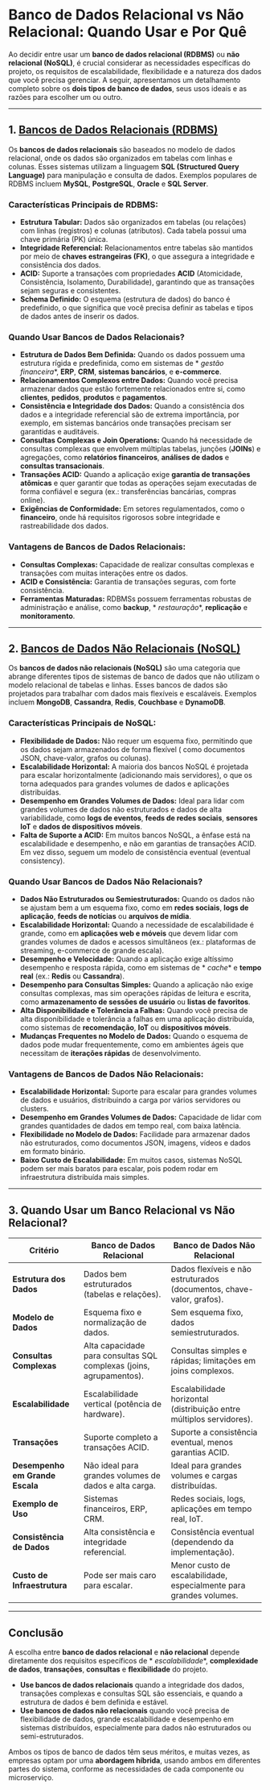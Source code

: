 # **Banco de Dados Relacional vs Não Relacional: Quando Usar e Por Quê**

Ao decidir entre usar um **banco de dados relacional (RDBMS)** ou **não relacional (NoSQL)**, é crucial considerar as
necessidades específicas do projeto, os requisitos de escalabilidade, flexibilidade e a natureza dos dados que você
precisa gerenciar. A seguir, apresentamos um detalhamento completo sobre os **dois tipos de banco de dados**, seus usos
ideais e as razões para escolher um ou outro.

---

## **1. [Bancos de Dados Relacionais (RDBMS)](./relational-db/README.md)**

Os **bancos de dados relacionais** são baseados no modelo de dados relacional, onde os dados são organizados em tabelas
com linhas e colunas. Esses sistemas utilizam a linguagem **SQL (Structured Query Language)** para manipulação e
consulta de dados. Exemplos populares de RDBMS incluem **MySQL**, **PostgreSQL**, **Oracle** e **SQL Server**.

### **Características Principais de RDBMS:**

- **Estrutura Tabular:** Dados são organizados em tabelas (ou relações) com linhas (registros) e colunas (atributos).
  Cada tabela possui uma chave primária (PK) única.
- **Integridade Referencial:** Relacionamentos entre tabelas são mantidos por meio de **chaves estrangeiras (FK)**, o
  que assegura a integridade e consistência dos dados.
- **ACID:** Suporte a transações com propriedades **ACID** (Atomicidade, Consistência, Isolamento, Durabilidade),
  garantindo que as transações sejam seguras e consistentes.
- **Schema Definido:** O esquema (estrutura de dados) do banco é predefinido, o que significa que você precisa definir
  as tabelas e tipos de dados antes de inserir os dados.

### **Quando Usar Bancos de Dados Relacionais?**

- **Estrutura de Dados Bem Definida:** Quando os dados possuem uma estrutura rígida e predefinida, como em sistemas de *
  *gestão financeira**, **ERP**, **CRM**, **sistemas bancários**, e **e-commerce**.
- **Relacionamentos Complexos entre Dados:** Quando você precisa armazenar dados que estão fortemente relacionados entre
  si, como **clientes**, **pedidos**, **produtos** e **pagamentos**.
- **Consistência e Integridade dos Dados:** Quando a consistência dos dados e a integridade referencial são de extrema
  importância, por exemplo, em sistemas bancários onde transações precisam ser garantidas e auditáveis.
- **Consultas Complexas e Join Operations:** Quando há necessidade de consultas complexas que envolvem múltiplas
  tabelas, junções (**JOINs**) e agregações, como **relatórios financeiros**, **análises de dados** e **consultas
  transacionais**.
- **Transações ACID:** Quando a aplicação exige **garantia de transações atômicas** e quer garantir que todas as
  operações sejam executadas de forma confiável e segura (ex.: transferências bancárias, compras online).
- **Exigências de Conformidade:** Em setores regulamentados, como o **financeiro**, onde há requisitos rigorosos sobre
  integridade e rastreabilidade dos dados.

### **Vantagens de Bancos de Dados Relacionais:**

- **Consultas Complexas:** Capacidade de realizar consultas complexas e transações com muitas interações entre os dados.
- **ACID e Consistência:** Garantia de transações seguras, com forte consistência.
- **Ferramentas Maturadas:** RDBMSs possuem ferramentas robustas de administração e análise, como **backup**, *
  *restauração**, **replicação** e **monitoramento**.

---

## **2. [Bancos de Dados Não Relacionais (NoSQL)](./non-relational-db/README.md)**

Os **bancos de dados não relacionais (NoSQL)** são uma categoria que abrange diferentes tipos de sistemas de banco de
dados que não utilizam o modelo relacional de tabelas e linhas. Esses bancos de dados são projetados para trabalhar com
dados mais flexíveis e escaláveis. Exemplos incluem **MongoDB**, **Cassandra**, **Redis**, **Couchbase** e **DynamoDB**.

### **Características Principais de NoSQL:**

- **Flexibilidade de Dados:** Não requer um esquema fixo, permitindo que os dados sejam armazenados de forma flexível (
  como documentos JSON, chave-valor, grafos ou colunas).
- **Escalabilidade Horizontal:** A maioria dos bancos NoSQL é projetada para escalar horizontalmente (adicionando mais
  servidores), o que os torna adequados para grandes volumes de dados e aplicações distribuídas.
- **Desempenho em Grandes Volumes de Dados:** Ideal para lidar com grandes volumes de dados não estruturados e dados de
  alta variabilidade, como **logs de eventos**, **feeds de redes sociais**, **sensores IoT** e **dados de dispositivos
  móveis**.
- **Falta de Suporte a ACID:** Em muitos bancos NoSQL, a ênfase está na escalabilidade e desempenho, e não em garantias
  de transações ACID. Em vez disso, seguem um modelo de consistência eventual (eventual consistency).

### **Quando Usar Bancos de Dados Não Relacionais?**

- **Dados Não Estruturados ou Semiestruturados:** Quando os dados não se ajustam bem a um esquema fixo, como em **redes
  sociais**, **logs de aplicação**, **feeds de notícias** ou **arquivos de mídia**.
- **Escalabilidade Horizontal:** Quando a necessidade de escalabilidade é grande, como em **aplicações web e móveis**
  que devem lidar com grandes volumes de dados e acessos simultâneos (ex.: plataformas de streaming, e-commerce de
  grande escala).
- **Desempenho e Velocidade:** Quando a aplicação exige altíssimo desempenho e resposta rápida, como em sistemas de *
  *cache** e **tempo real** (ex.: **Redis** ou **Cassandra**).
- **Desempenho para Consultas Simples:** Quando a aplicação não exige consultas complexas, mas sim operações rápidas de
  leitura e escrita, como **armazenamento de sessões de usuário** ou **listas de favoritos**.
- **Alta Disponibilidade e Tolerância a Falhas:** Quando você precisa de alta disponibilidade e tolerância a falhas em
  uma aplicação distribuída, como sistemas de **recomendação**, **IoT** ou **dispositivos móveis**.
- **Mudanças Frequentes no Modelo de Dados:** Quando o esquema de dados pode mudar frequentemente, como em ambientes
  ágeis que necessitam de **iterações rápidas** de desenvolvimento.

### **Vantagens de Bancos de Dados Não Relacionais:**

- **Escalabilidade Horizontal:** Suporte para escalar para grandes volumes de dados e usuários, distribuindo a carga por
  vários servidores ou clusters.
- **Desempenho em Grandes Volumes de Dados:** Capacidade de lidar com grandes quantidades de dados em tempo real, com
  baixa latência.
- **Flexibilidade no Modelo de Dados:** Facilidade para armazenar dados não estruturados, como documentos JSON, imagens,
  vídeos e dados em formato binário.
- **Baixo Custo de Escalabilidade:** Em muitos casos, sistemas NoSQL podem ser mais baratos para escalar, pois podem
  rodar em infraestrutura distribuída mais simples.

---

## **3. Quando Usar um Banco Relacional vs Não Relacional?**

| **Critério**                    | **Banco de Dados Relacional**                                       | **Banco de Dados Não Relacional**                                     |
|---------------------------------|---------------------------------------------------------------------|-----------------------------------------------------------------------|
| **Estrutura dos Dados**         | Dados bem estruturados (tabelas e relações).                        | Dados flexíveis e não estruturados (documentos, chave-valor, grafos). |
| **Modelo de Dados**             | Esquema fixo e normalização de dados.                               | Sem esquema fixo, dados semiestruturados.                             |
| **Consultas Complexas**         | Alta capacidade para consultas SQL complexas (joins, agrupamentos). | Consultas simples e rápidas; limitações em joins complexos.           |
| **Escalabilidade**              | Escalabilidade vertical (potência de hardware).                     | Escalabilidade horizontal (distribuição entre múltiplos servidores).  |
| **Transações**                  | Suporte completo a transações ACID.                                 | Suporte a consistência eventual, menos garantias ACID.                |
| **Desempenho em Grande Escala** | Não ideal para grandes volumes de dados e alta carga.               | Ideal para grandes volumes e cargas distribuídas.                     |
| **Exemplo de Uso**              | Sistemas financeiros, ERP, CRM.                                     | Redes sociais, logs, aplicações em tempo real, IoT.                   |
| **Consistência de Dados**       | Alta consistência e integridade referencial.                        | Consistência eventual (dependendo da implementação).                  |
| **Custo de Infraestrutura**     | Pode ser mais caro para escalar.                                    | Menor custo de escalabilidade, especialmente para grandes volumes.    |

---

## **Conclusão**

A escolha entre **banco de dados relacional** e **não relacional** depende diretamente dos requisitos específicos de *
*escalabilidade**, **complexidade de dados**, **transações**, **consultas** e **flexibilidade** do projeto.

- **Use bancos de dados relacionais** quando a integridade dos dados, transações complexas e consultas SQL são
  essenciais, e quando a estrutura de dados é bem definida e estável.
- **Use bancos de dados não relacionais** quando você precisa de flexibilidade de dados, grande escalabilidade e
  desempenho em sistemas distribuídos, especialmente para dados não estruturados ou semi-estruturados.

Ambos os tipos de banco de dados têm seus méritos, e muitas vezes, as empresas optam por uma **abordagem híbrida**,
usando ambos em diferentes partes do sistema, conforme as necessidades de cada componente ou microserviço.
